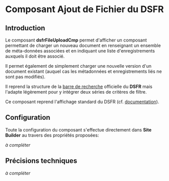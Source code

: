 # Composant Ajout de Fichier du **DSFR**

## Introduction

Le composant **dsfrFileUploadCmp** permet d'afficher un composant permettant de charger un nouveau document
en renseignant un ensemble de méta-données associées et en indiquant une liste d'enregistrements auxquels
il doit être associé.

Il permet également de simplement charger une nouvelle version d'un document existant (auquel cas les 
métadonnées et enregistrements liés ne sont pas modifiés).

Il reprend la structure de la [barre de recherche](https://www.systeme-de-design.gouv.fr/elements-d-interface/composants/barre-de-recherche) officielle du **DSFR** mais l'adapte légèrement pour y intégrer deux séries de critères
de filtre.

Ce composant reprend l'affichage standard du DSFR (cf. [documentation](https://www.systeme-de-design.gouv.fr/elements-d-interface/composants/ajout-de-fichier)).
 

## Configuration

Toute la configuration du composant s'effectue directement dans **Site Builder** au travers des propriétés proposées:

_à compléter_

## Précisions techniques

_à compléter_
